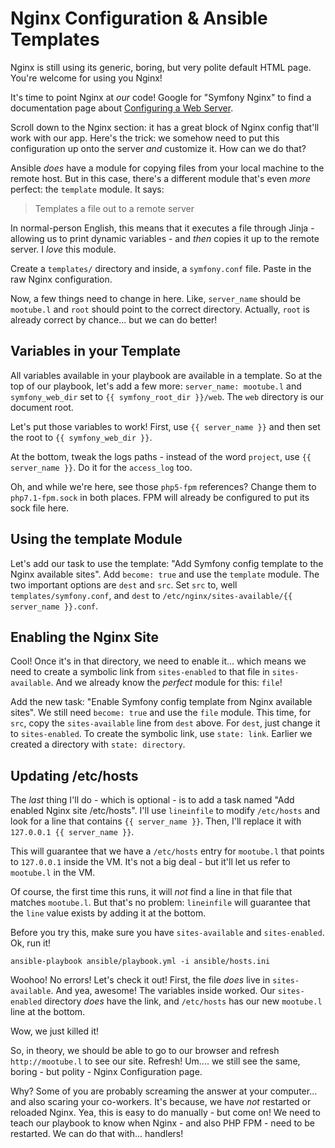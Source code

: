 # Nginx Configuration & Ansible Templates

Nginx is still using its generic, boring, but very polite default HTML page. You're
welcome for using you Nginx!

It's time to point Nginx at *our* code! Google for "Symfony Nginx" to find a documentation
page about [Configuring a Web Server](http://symfony.com/doc/current/setup/web_server_configuration.html).

Scroll down to the Nginx section: it has a great block of Nginx config that'll work
with our app. Here's the trick: we somehow need to put this configuration up onto
the server *and* customize it. How can we do that?

Ansible *does* have a module for copying files from your local machine to the remote
host. But in this case, there's a different module that's even *more* perfect:
the `template` module. It says:

> Templates a file out to a remote server

In normal-person English, this means that it executes a file through Jinja - allowing
us to print dynamic variables - and *then* copies it up to the remote server. I
*love* this module.

Create a `templates/` directory and inside, a `symfony.conf` file. Paste in the
raw Nginx configuration.

Now, a few things need to change in here. Like, `server_name` should be `mootube.l`
and `root` should point to the correct directory. Actually, `root` is already correct
by chance... but we can do better!

## Variables in your Template

All variables available in your playbook are available in a template. So at the
top of our playbook, let's add a few more: `server_name: mootube.l` and
`symfony_web_dir` set to `{{ symfony_root_dir }}/web`. The `web` directory is our
document root.

Let's put those variables to work! First, use `{{ server_name }}` and then set the
root to `{{ symfony_web_dir }}`.

At the bottom, tweak the logs paths - instead of the word `project`, use `{{ server_name }}`.
Do it for the `access_log` too.

Oh, and while we're here, see those `php5-fpm` references? Change them to `php7.1-fpm.sock`
in both places. FPM will already be configured to put its sock file here.

## Using the template Module

Let's add our task to use the template: "Add Symfony config template to the Nginx
available sites". Add `become: true` and use the `template` module. The two important
options are `dest` and `src`. Set `src` to, well `templates/symfony.conf`, and `dest`
to `/etc/nginx/sites-available/{{ server_name }}.conf`.

## Enabling the Nginx Site

Cool! Once it's in that directory, we need to enable it... which means we need to
create a symbolic link from `sites-enabled` to that file in `sites-available`.
And we already know the *perfect* module for this: `file`!

Add the new task: "Enable Symfony config template from Nginx available sites".
We still need `become: true` and use the `file` module. This time, for `src`, copy
the `sites-available` line from `dest` above. For `dest`, just change it to `sites-enabled`.
To create the symbolic link, use `state: link`. Earlier we created a directory with
`state: directory`.

## Updating /etc/hosts

The *last* thing I'll do - which is optional - is to add a task named
"Add enabled Nginx site /etc/hosts". I'll use `lineinfile` to modify `/etc/hosts`
and look for a line that contains `{{ server_name }}`. Then, I'll replace it with
`127.0.0.1 {{ server_name }}`.

This will guarantee that we have a `/etc/hosts` entry for `mootube.l` that points
to `127.0.0.1` inside the VM. It's not a big deal - but it'll let us refer to `mootube.l`
in the VM.

Of course, the first time this runs, it will *not* find a line in that file that matches
`mootube.l`. But that's no problem: `lineinfile` will guarantee that the `line`
value exists by adding it at the bottom.

Before you try this, make sure you have `sites-available` and `sites-enabled`. Ok,
run it!

```terminal
ansible-playbook ansible/playbook.yml -i ansible/hosts.ini
```

Woohoo! No errors! Let's check it out! First, the file *does* live in `sites-available`.
And yea, awesome! The variables inside worked. Our `sites-enabled` directory *does*
have the link, and `/etc/hosts` has our new `mootube.l` line at the bottom.

Wow, we just killed it!

So, in theory, we should be able to go to our browser and refresh `http://mootube.l`
to see our site. Refresh! Um.... we still see the same, boring - but polity - Nginx
Configuration page.

Why? Some of you are probably screaming the answer at your computer... and also
scaring your co-workers. It's because, we have *not* restarted or reloaded Nginx.
Yea, this is easy to do manually - but come on! We need to teach our playbook to
know when Nginx - and also PHP FPM - need to be restarted. We can do that with...
handlers!
